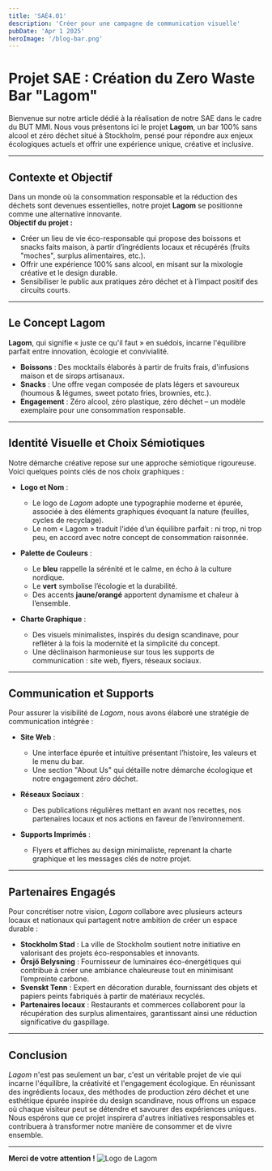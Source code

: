 ```yaml
---
title: 'SAÉ4.01'
description: 'Créer pour une campagne de communication visuelle'
pubDate: 'Apr 1 2025'
heroImage: '/blog-bar.png'
---
```


# Projet SAE : Création du Zero Waste Bar "Lagom"

Bienvenue sur notre article dédié à la réalisation de notre SAE dans le cadre du BUT MMI. Nous vous présentons ici le projet **Lagom**, un bar 100% sans alcool et zéro déchet situé à Stockholm, pensé pour répondre aux enjeux écologiques actuels et offrir une expérience unique, créative et inclusive.

---

## Contexte et Objectif

Dans un monde où la consommation responsable et la réduction des déchets sont devenues essentielles, notre projet **Lagom** se positionne comme une alternative innovante.  
**Objectif du projet :**  
- Créer un lieu de vie éco-responsable qui propose des boissons et snacks faits maison, à partir d’ingrédients locaux et récupérés (fruits "moches", surplus alimentaires, etc.).  
- Offrir une expérience 100% sans alcool, en misant sur la mixologie créative et le design durable.  
- Sensibiliser le public aux pratiques zéro déchet et à l’impact positif des circuits courts.

---

## Le Concept Lagom

**Lagom**, qui signifie « juste ce qu'il faut » en suédois, incarne l'équilibre parfait entre innovation, écologie et convivialité.  
- **Boissons** : Des mocktails élaborés à partir de fruits frais, d'infusions maison et de sirops artisanaux.  
- **Snacks** : Une offre vegan composée de plats légers et savoureux (houmous & légumes, sweet potato fries, brownies, etc.).  
- **Engagement** : Zéro alcool, zéro plastique, zéro déchet – un modèle exemplaire pour une consommation responsable.

---

## Identité Visuelle et Choix Sémiotiques

Notre démarche créative repose sur une approche sémiotique rigoureuse. Voici quelques points clés de nos choix graphiques :

- **Logo et Nom** :  
  - Le logo de *Lagom* adopte une typographie moderne et épurée, associée à des éléments graphiques évoquant la nature (feuilles, cycles de recyclage).  
  - Le nom « Lagom » traduit l'idée d’un équilibre parfait : ni trop, ni trop peu, en accord avec notre concept de consommation raisonnée.

- **Palette de Couleurs** :  
  - Le **bleu** rappelle la sérénité et le calme, en écho à la culture nordique.  
  - Le **vert** symbolise l’écologie et la durabilité.  
  - Des accents **jaune/orangé** apportent dynamisme et chaleur à l’ensemble.

- **Charte Graphique** :  
  - Des visuels minimalistes, inspirés du design scandinave, pour refléter à la fois la modernité et la simplicité du concept.  
  - Une déclinaison harmonieuse sur tous les supports de communication : site web, flyers, réseaux sociaux.

---

## Communication et Supports

Pour assurer la visibilité de *Lagom*, nous avons élaboré une stratégie de communication intégrée :

- **Site Web** :  
  - Une interface épurée et intuitive présentant l’histoire, les valeurs et le menu du bar.  
  - Une section "About Us" qui détaille notre démarche écologique et notre engagement zéro déchet.

- **Réseaux Sociaux** :  
  - Des publications régulières mettant en avant nos recettes, nos partenaires locaux et nos actions en faveur de l’environnement.

- **Supports Imprimés** :  
  - Flyers et affiches au design minimaliste, reprenant la charte graphique et les messages clés de notre projet.

---

## Partenaires Engagés

Pour concrétiser notre vision, *Lagom* collabore avec plusieurs acteurs locaux et nationaux qui partagent notre ambition de créer un espace durable :

- **Stockholm Stad** : La ville de Stockholm soutient notre initiative en valorisant des projets éco-responsables et innovants.
- **Örsjö Belysning** : Fournisseur de luminaires éco-énergétiques qui contribue à créer une ambiance chaleureuse tout en minimisant l’empreinte carbone.
- **Svenskt Tenn** : Expert en décoration durable, fournissant des objets et papiers peints fabriqués à partir de matériaux recyclés.
- **Partenaires locaux** : Restaurants et commerces collaborent pour la récupération des surplus alimentaires, garantissant ainsi une réduction significative du gaspillage.

---

## Conclusion

*Lagom* n'est pas seulement un bar, c'est un véritable projet de vie qui incarne l'équilibre, la créativité et l'engagement écologique. En réunissant des ingrédients locaux, des méthodes de production zéro déchet et une esthétique épurée inspirée du design scandinave, nous offrons un espace où chaque visiteur peut se détendre et savourer des expériences uniques.  
Nous espérons que ce projet inspirera d'autres initiatives responsables et contribuera à transformer notre manière de consommer et de vivre ensemble.

---

**Merci de votre attention !**
![Logo de Lagom](/logo-lagom.png)
